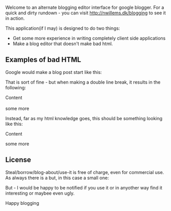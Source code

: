 Welcome to an alternate blogging editor interface for google blogger.
For a quick and dirty rundown - you can visit http://nwillems.dk/blogging to
see it in action.

This application(if I may) is designed to do two things:
* Get some more experience in writing completely client side applications
* Make a blog editor that doesn't make bad html.

## Examples of bad HTML ##
Google would make a blog post start like this:
    <div dir="ltr" style="text-align: left;"> </div>

That is sort of fine - but when making a double line break, it results in the
following:
    <div dir="ltr" style="text-align: left;">
    Content
    <br />
    <br />
    some more
    </div>

Instead, far as my html knowledge goes, this should be something looking like
this:
    <div dir="ltr" style="text-align: left;">
    <p>Content</p>
    <p>some more</p>
    </div>

## License ##
Steal/borrow/blog-about/use-it is free of charge, even for commercial use.
As always there is a but, in this case a small one:

But - I would be happy to be notified if you use it or in anyother way find it
interesting or maybee even ugly.

Happy blogging
